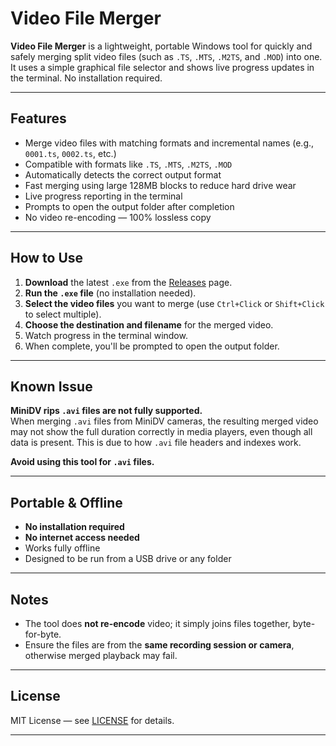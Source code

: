 # Video File Merger

**Video File Merger** is a lightweight, portable Windows tool for quickly and safely merging split video files (such as `.TS`, `.MTS`, `.M2TS`, and `.MOD`) into one. It uses a simple graphical file selector and shows live progress updates in the terminal. No installation required.

---

## Features

- Merge video files with matching formats and incremental names (e.g., `0001.ts`, `0002.ts`, etc.)
- Compatible with formats like `.TS`, `.MTS`, `.M2TS`, `.MOD`
- Automatically detects the correct output format
- Fast merging using large 128MB blocks to reduce hard drive wear
- Live progress reporting in the terminal
- Prompts to open the output folder after completion
- No video re-encoding — 100% lossless copy

---

## How to Use

1. **Download** the latest `.exe` from the [Releases]([https://github.com/yourusername/videomerger/releases](https://github.com/mcfixstuff/Simple-Video-Concatenation/releases/tag/v0.3)) page.
2. **Run the `.exe` file** (no installation needed).
3. **Select the video files** you want to merge (use `Ctrl+Click` or `Shift+Click` to select multiple).
4. **Choose the destination and filename** for the merged video.
5. Watch progress in the terminal window.
6. When complete, you'll be prompted to open the output folder.

---

## Known Issue

**MiniDV rips `.avi` files are not fully supported.**  
When merging `.avi` files from MiniDV cameras, the resulting merged video may not show the full duration correctly in media players, even though all data is present. This is due to how `.avi` file headers and indexes work.

**Avoid using this tool for `.avi` files.**

---

## Portable & Offline

- **No installation required**
- **No internet access needed**
- Works fully offline
- Designed to be run from a USB drive or any folder

---

## Notes

- The tool does **not re-encode** video; it simply joins files together, byte-for-byte.
- Ensure the files are from the **same recording session or camera**, otherwise merged playback may fail.

---

## License

MIT License — see [LICENSE](LICENSE) for details.

---

